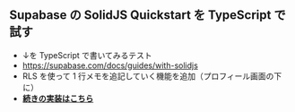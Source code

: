 ## Supabase の SolidJS Quickstart を TypeScript で試す

- ↓を TypeScript で書いてみるテスト
- https://supabase.com/docs/guides/with-solidjs
- RLS を使って 1 行メモを追記していく機能を追加（プロフィール画面の下に）
- **[続きの実装はこちら](https://github.com/hmatsu47/pgunconf-sample-app)**